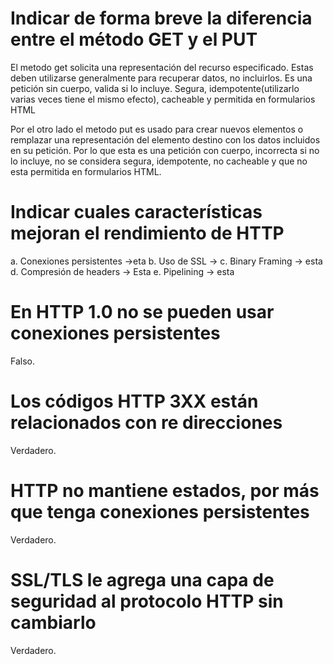 <h1>Indicar de forma breve la diferencia entre el método GET y el PUT</h1>
El metodo get solicita una representación del recurso especificado. Estas deben utilizarse generalmente para recuperar datos, no incluirlos.
Es una petición sin cuerpo, valida si lo incluye. Segura, idempotente(utilizarlo varias veces tiene el mismo efecto), cacheable y permitida en formularios HTML

Por el otro lado el metodo put es usado para crear nuevos elementos o remplazar una representación del elemento destino con los datos incluidos en su petición.
Por lo que esta es una petición con cuerpo, incorrecta si no lo incluye, no se considera segura, idempotente, no cacheable y que no esta permitida en formularios HTML.

<h1>Indicar cuales características mejoran el rendimiento de HTTP</h1>

a.
Conexiones persistentes ->eta
b.
Uso de SSL ->
c.
Binary Framing -> esta
d.
Compresión de headers -> Esta
e.
Pipelining -> esta

<h1>En HTTP 1.0 no se pueden usar conexiones persistentes</h1>
Falso.

<h1>Los códigos HTTP 3XX están relacionados con re direcciones</h1>
Verdadero.

<h1>HTTP no mantiene estados, por más que tenga conexiones persistentes</h1>
Verdadero.

<h1>SSL/TLS le agrega una capa de seguridad al protocolo HTTP sin cambiarlo</h1>
Verdadero.
